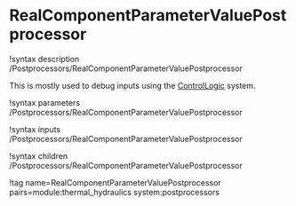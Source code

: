 # RealComponentParameterValuePostprocessor

!syntax description /Postprocessors/RealComponentParameterValuePostprocessor

This is mostly used to debug inputs using the [ControlLogic](syntax/ControlLogic/index.md) system.

!syntax parameters /Postprocessors/RealComponentParameterValuePostprocessor

!syntax inputs /Postprocessors/RealComponentParameterValuePostprocessor

!syntax children /Postprocessors/RealComponentParameterValuePostprocessor

!tag name=RealComponentParameterValuePostprocessor pairs=module:thermal_hydraulics system:postprocessors
